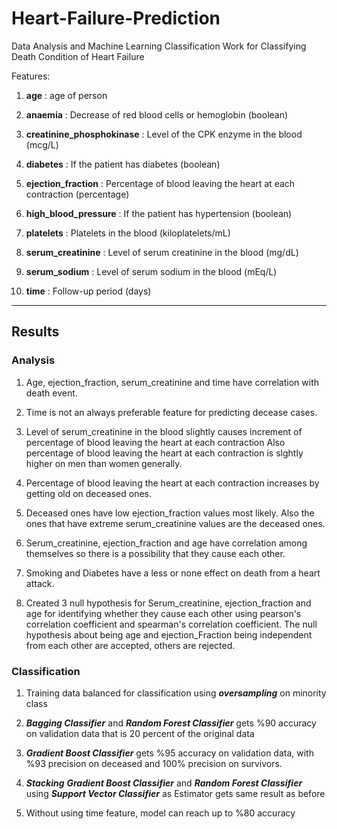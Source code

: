 # Heart-Failure-Prediction
Data Analysis and Machine Learning Classification Work for Classifying Death Condition of Heart Failure

Features:

1. **age** : age of person

1. **anaemia** : Decrease of red blood cells or hemoglobin (boolean)

1. **creatinine_phosphokinase** : Level of the CPK enzyme in the blood (mcg/L)

1. **diabetes** : If the patient has diabetes (boolean)

1. **ejection_fraction** : Percentage of blood leaving the heart at each contraction (percentage)

1. **high_blood_pressure** : If the patient has hypertension (boolean)

1. **platelets** : Platelets in the blood (kiloplatelets/mL)

1. **serum_creatinine** : Level of serum creatinine in the blood (mg/dL)

1. **serum_sodium** : Level of serum sodium in the blood (mEq/L)

1. **time** : Follow-up period (days)


---

## Results

### Analysis

1. Age, ejection_fraction, serum_creatinine and time have correlation with death event. 

1. Time is not an always preferable feature for predicting decease cases.  

1. Level of serum_creatinine in the blood slightly causes increment of percentage of blood leaving the heart at each contraction Also percentage of blood leaving the heart at each contraction is slghtly higher on men than women generally.

1. Percentage of blood leaving the heart at each contraction increases by getting old on deceased ones.

1. Deceased ones have low ejection_fraction values most likely. Also the ones that have extreme serum_creatinine values are the deceased ones.  

1. Serum_creatinine, ejection_fraction and age have correlation among themselves so there is a possibility that they cause each other.

1. Smoking and Diabetes have a less or none effect on death from a heart attack. 

1. Created 3 null hypothesis for Serum_creatinine, ejection_fraction and age for identifying whether they cause each other using pearson's correlation coefficient and spearman's correlation coefficient. The null hypothesis about being age and ejection_Fraction being independent from each other are accepted, others are rejected. 

### Classification 

1. Training data balanced for classification using ***oversampling*** on minority class

1. ***Bagging Classifier*** and ***Random Forest Classifier*** gets %90 accuracy on validation data that is 20 percent of the original data

1. ***Gradient Boost Classifier*** gets %95 accuracy on validation data, with %93 precision on deceased and 100% precision on survivors.

1. ***Stacking*** ***Gradient Boost Classifier*** and ***Random Forest Classifier*** using ***Support Vector Classifier*** as Estimator gets same result as before 

1. Without using time feature, model can reach up to %80 accuracy

